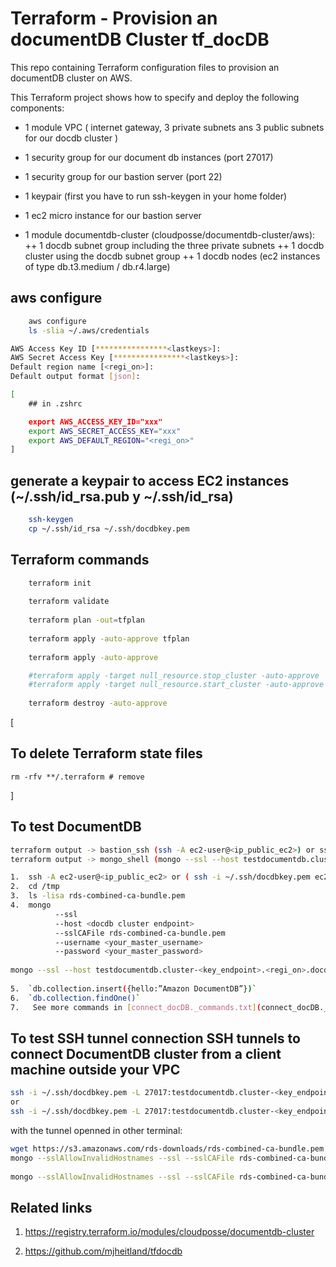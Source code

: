 # Terraform - Provision an documentDB Cluster tf_docDB

This repo containing Terraform configuration files to provision an documentDB cluster on AWS.

This Terraform project shows how to specify and deploy the following components:
+ 1 module VPC ( internet gateway, 3 private subnets ans 3 public subnets for our docdb cluster )
+ 1 security group for our document db instances (port 27017)
+ 1 security group for our bastion server (port 22)


+ 1 keypair (first you have to run ssh-keygen in your home folder)
+ 1 ec2 micro instance for our bastion server

+ 1 module documentdb-cluster (cloudposse/documentdb-cluster/aws):
++ 1 docdb subnet group including the three private subnets 
++ 1 docdb cluster using the docdb subnet group
++ 1 docdb nodes (ec2 instances of type db.t3.medium / db.r4.large)

## aws configure
```bash
    aws configure
    ls -slia ~/.aws/credentials

AWS Access Key ID [****************<lastkeys>]: 
AWS Secret Access Key [****************<lastkeys>]: 
Default region name [<regi_on>]: 
Default output format [json]: 

[
    ## in .zshrc

    export AWS_ACCESS_KEY_ID="xxx"
    export AWS_SECRET_ACCESS_KEY="xxx"
    export AWS_DEFAULT_REGION="<regi_on>"
]
``` 

## generate a keypair to access EC2 instances (~/.ssh/id_rsa.pub y ~/.ssh/id_rsa)
```bash
    ssh-keygen
    cp ~/.ssh/id_rsa ~/.ssh/docdbkey.pem
``` 

## Terraform commands

```bash    
    terraform init
    
    terraform validate
    
    terraform plan -out=tfplan
    
    terraform apply -auto-approve tfplan
    
    terraform apply -auto-approve

    #terraform apply -target null_resource.stop_cluster -auto-approve
    #terraform apply -target null_resource.start_cluster -auto-approve
    
    terraform destroy -auto-approve
``` 
[
## To delete Terraform state files
    rm -rfv **/.terraform # remove 
]
    
## To test DocumentDB

```bash  
terraform output -> bastion_ssh (ssh -A ec2-user@<ip_public_ec2>) or ssh -A ec2-user@<dns_public_ec2> 
terraform output -> mongo_shell (mongo --ssl --host testdocumentdb.cluster-<key_endpoiny>.<region>.docdb.amazonaws.com:27017 --sslCAFile rds-combined-ca-bundle.pem --username <your_master_username> --password <your_master_password>)

1.  ssh -A ec2-user@<ip_public_ec2> or ( ssh -i ~/.ssh/docdbkey.pem ec2-user@<dns_public_ec2> )
2.  cd /tmp
3.  ls -lisa rds-combined-ca-bundle.pem
4.  mongo 
          --ssl 
          --host <docdb cluster endpoint>
          --sslCAFile rds-combined-ca-bundle.pem
          --username <your_master_username>
          --password <your_master_password>
 
mongo --ssl --host testdocumentdb.cluster-<key_endpoint>.<regi_on>.docdb.amazonaws.com:27017 --sslCAFile rds-combined-ca-bundle.pem --username dbadmin --password <yourMasterPassword>
  
5.  `db.collection.insert({hello:”Amazon DocumentDB”})`
6.  `db.collection.findOne()`
7.   See more commands in [connect_docDB._commands.txt](connect_docDB._commands.txt) or check params and run [test_docDBConnect.py](test_docDBConnect.py) installing python in EC2 console

``` 

## To test SSH tunnel connection  SSH tunnels to connect DocumentDB cluster from a client machine outside your VPC

```bash  
ssh -i ~/.ssh/docdbkey.pem -L 27017:testdocumentdb.cluster-<key_endpoiny>.<regi_on>.docdb.amazonaws.com:27017 ec2-user@<dns_public_ec2> -N
or
ssh -i ~/.ssh/docdbkey.pem -L 27017:testdocumentdb.cluster-<key_endpoiny>.<regi_on>.docdb.amazonaws.com:27017 ec2-user@<ip_public_ec2> -N
```
with the tunnel openned in other terminal:

```bash    
wget https://s3.amazonaws.com/rds-downloads/rds-combined-ca-bundle.pem
mongo --sslAllowInvalidHostnames --ssl --sslCAFile rds-combined-ca-bundle.pem --username <your_master_username> --password <your_master_password>
 
mongo --sslAllowInvalidHostnames --ssl --sslCAFile rds-combined-ca-bundle.pem --username <your_master_username> --password <your_master_password>
``` 
    
## Related links    

1. https://registry.terraform.io/modules/cloudposse/documentdb-cluster

2. https://github.com/mjheitland/tfdocdb
